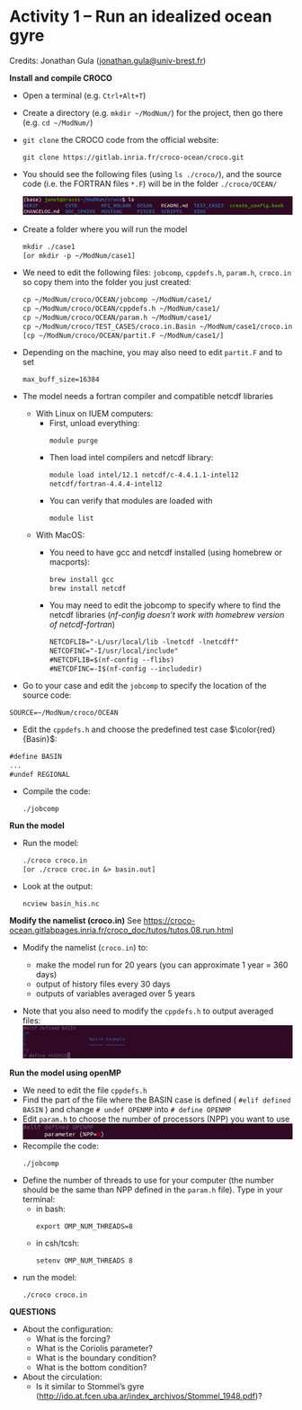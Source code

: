 # Activity 1 – Run an idealized ocean gyre 
Credits: Jonathan Gula (jonathan.gula@univ-brest.fr)

**Install and compile CROCO**
  * Open a terminal (e.g. ```Ctrl+Alt+T```)
  * Create a directory (e.g. ```mkdir ~/ModNum/```) for the project, then go there (e.g. ```cd ~/ModNum/```)
  * ```git clone``` the CROCO code from the official website:
    ```
    git clone https://gitlab.inria.fr/croco-ocean/croco.git
    ```

  * You should see the following files (using ```ls ./croco/```), and the source code (i.e. the FORTRAN files ```*.F```) will be in the folder ```./croco/OCEAN/```

    ![Alt text](https://github.com/quentinjamet/Tuto/blob/main/Figure/CROCO_content.png "a title")

  * Create a folder where you will run the model
    ```
    mkdir ./case1
    [or mkdir -p ~/ModNum/case1]
    ```

  * We need to edit the following files: ```jobcomp```, ```cppdefs.h```, ```param.h```, ```croco.in``` so copy them into the folder you just created:
    ```
    cp ~/ModNum/croco/OCEAN/jobcomp ~/ModNum/case1/
    cp ~/ModNum/croco/OCEAN/cppdefs.h ~/ModNum/case1/
    cp ~/ModNum/croco/OCEAN/param.h ~/ModNum/case1/
    cp ~/ModNum/croco/TEST_CASES/croco.in.Basin ~/ModNum/case1/croco.in
    [cp ~/ModNum/croco/OCEAN/partit.F ~/ModNum/case1/]
    ```
  * Depending on the machine, you may also need to edit ```partit.F``` and to set
    ```
    max_buff_size=16384
    ```

 * The model needs a fortran compiler and compatible netcdf libraries
    * With Linux on IUEM computers:
        * First, unload everything:
          ```
          module purge
          ```
        * Then load intel compilers and netcdf library:
          ```
          module load intel/12.1 netcdf/c-4.4.1.1-intel12 netcdf/fortran-4.4.4-intel12
          ```
        * You can verify that modules are loaded with
          ```
          module list
          ```
    * With MacOS:
        * You need to have gcc and netcdf installed (using homebrew or macports):
          ```
          brew install gcc
          brew install netcdf
          ```
        * You may need to edit the jobcomp to specify where to find the netcdf libraries (*nf-config doesn’t work with homebrew version of netcdf-fortran*)
          
          ```
          NETCDFLIB="-L/usr/local/lib -lnetcdf -lnetcdff"
          NETCDFINC="-I/usr/local/include"
          #NETCDFLIB=$(nf-config --flibs)
          #NETCDFINC=-I$(nf-config --includedir)
          ```
 * Go to your case and edit the ```jobcomp``` to specify the location of the source code:
```
SOURCE=~/ModNum/croco/OCEAN
```

 * Edit the ```cppdefs.h``` and choose the predefined test case $\color{red}{Basin}$:
```
#define BASIN
...
#undef REGIONAL
```
 * Compile the code:
   ```
   ./jobcomp
   ```

**Run the model**
 * Run the model:
   ```
   ./croco croco.in
   [or ./croco croc.in &> basin.out]
   ``` 
 * Look at the output:
   ```
   ncview basin_his.nc
   ```

**Modify the namelist (croco.in)**
See https://croco-ocean.gitlabpages.inria.fr/croco_doc/tutos/tutos.08.run.html
 * Modify the namelist (```croco.in```) to:
    * make the model run for 20 years (you can approximate 1 year = 360 days)
    * output of history files every 30 days
    * outputs of variables averaged over 5 years
      
 * Note that you also need to modify the ```cppdefs.h``` to output averaged files:
   ![Alt text](https://github.com/quentinjamet/Tuto/blob/main/Figure/Basin_averages.png "a title")

**Run the model using openMP**
 * We need to edit the file ```cppdefs.h```
 * Find the part of the file where the BASIN case is defined ( ```#elif defined BASIN``` )
   and change ```# undef OPENMP``` into ```# define OPENMP```
 * Edit ```param.h``` to choose the number of processors (NPP) you want to use
   ![Alt text](https://github.com/quentinjamet/Tuto/blob/main/Figure/openmp.png "a title")
 * Recompile the code:
   ```
   ./jobcomp
   ```
 * Define the number of threads to use for your computer (the number should be the same than NPP
defined in the ```param.h``` file). Type in your terminal:
   * in bash:
     ```
     export OMP_NUM_THREADS=8
     ```
    * in csh/tcsh:
      ```
      setenv OMP_NUM_THREADS 8
      ```
 * run the model:
   ```
   ./croco croco.in
   ```

**QUESTIONS**
 * About the configuration: 
   * What is the forcing?
   * What is the Coriolis parameter?
   * What is the boundary condition?
   * What is the bottom condition?
 * About the circulation:
    * Is it similar to Stommel’s gyre (http://ido.at.fcen.uba.ar/index_archivos/Stommel_1948.pdf)?

